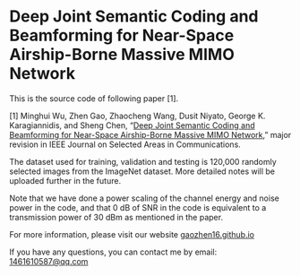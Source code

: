 # Deep Joint Semantic Coding and Beamforming for Near-Space Airship-Borne Massive MIMO Network

This is the source code of following paper [1].

[1] Minghui Wu, Zhen Gao, Zhaocheng Wang, Dusit Niyato, George K. Karagiannidis, and Sheng Chen, “[Deep Joint Semantic Coding and Beamforming for Near-Space Airship-Borne Massive MIMO Network](https://arxiv.org/abs/2405.19889),” major revision in IEEE Journal on Selected Areas in Communications.

The dataset used for training, validation and testing is 120,000 randomly selected images from the ImageNet dataset. More detailed notes will be uploaded further in the future.

Note that we have done a power scaling of the channel energy and noise power in the code, and that 0 dB of SNR in the code is equivalent to a transmission power of 30 dBm as mentioned in the paper.

For more information, please visit our website [gaozhen16.github.io](https://gaozhen16.eu.org/)

If you have any questions, you can contact me by email: 1461610587@qq.com
